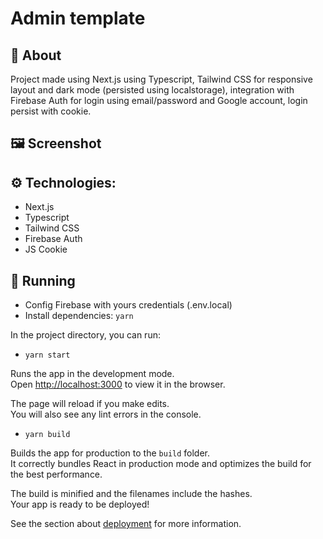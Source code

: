# Admin template

## 🔖 About
Project made using Next.js using Typescript, Tailwind CSS for responsive layout and dark mode (persisted using localstorage), integration with Firebase Auth for login using email/password and Google account, login persist with cookie.

## 🖼️ Screenshot

## ⚙️ Technologies:

- Next.js
- Typescript
- Tailwind CSS
- Firebase Auth
- JS Cookie

## 🚀 Running

- Config Firebase with yours credentials (.env.local)
- Install dependencies: `yarn`

In the project directory, you can run:

- `yarn start`

Runs the app in the development mode.\
Open [http://localhost:3000](http://localhost:3000) to view it in the browser.

The page will reload if you make edits.\
You will also see any lint errors in the console.

- `yarn build`

Builds the app for production to the `build` folder.\
It correctly bundles React in production mode and optimizes the build for the best performance.

The build is minified and the filenames include the hashes.\
Your app is ready to be deployed!

See the section about [deployment](https://facebook.github.io/create-react-app/docs/deployment) for more information.
